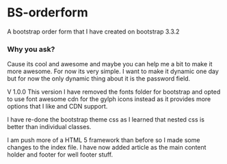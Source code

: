 # BS-orderform
A bootstrap order form that I have created on bootstrap 3.3.2

<h3>Why you ask?</h3> 
Cause its cool and awesome and maybe you can help me a bit to make it more awesome. For now its very simple. I want to make it dynamic one day but for now the only dynamic thing about it is the password field. 

V 1.0.0
This version I have removed the fonts folder for bootstrap and opted to use font awesome cdn for the gylph icons instead as it provides more options that I like and CDN support. 

I have re-done the bootstrap theme css as I learned that nested css is better than individual classes.

I am push more of a HTML 5 framework than before so I made some changes to the index file. I have now added article as the main content holder and footer for well footer stuff. 

